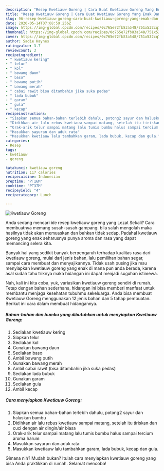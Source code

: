 ```yaml
---
description: "Resep Kwetiauw Goreng | Cara Buat Kwetiauw Goreng Yang Enak Dan Lezat"
title: "Resep Kwetiauw Goreng | Cara Buat Kwetiauw Goreng Yang Enak Dan Lezat"
slug: 96-resep-kwetiauw-goreng-cara-buat-kwetiauw-goreng-yang-enak-dan-lezat
date: 2020-05-14T07:08:50.256Z
image: https://img-global.cpcdn.com/recipes/0c765e72fb83a548/751x532cq70/kwetiauw-goreng-foto-resep-utama.jpg
thumbnail: https://img-global.cpcdn.com/recipes/0c765e72fb83a548/751x532cq70/kwetiauw-goreng-foto-resep-utama.jpg
cover: https://img-global.cpcdn.com/recipes/0c765e72fb83a548/751x532cq70/kwetiauw-goreng-foto-resep-utama.jpg
author: Sadie Haynes
ratingvalue: 3.7
reviewcount: 3
recipeingredient:
- " kwetiauw kering"
- " telur"
- " kol"
- " bawang daun"
- " baso"
- " bawang putih"
- " bawang merah"
- " cabai rawit bisa ditambahin jika suka pedas"
- " lada bubuk"
- " garam"
- " gula"
- " kecap"
recipeinstructions:
- "Siapkan semua bahan-bahan terlebih dahulu, potong2 sayur dan haluskan bumbu"
- "Didihkan air lalu rebus kwetiauw sampai matang, setelah itu tiriskan dan cuci dengan air dingin/air biasa"
- "Orak-arik telur sampai matang lalu tumis bumbu halus sampai tercium aroma harum"
- "Masukkan sayuran dan aduk rata"
- "Masukkan kwetiauw lalu tambahkan garam, lada bubuk, kecap dan gula."
categories:
- Resep
tags:
- kwetiauw
- goreng

katakunci: kwetiauw goreng 
nutrition: 117 calories
recipecuisine: Indonesian
preptime: "PT16M"
cooktime: "PT37M"
recipeyield: "4"
recipecategory: Lunch

---
```



![Kwetiauw Goreng](https://img-global.cpcdn.com/recipes/0c765e72fb83a548/751x532cq70/kwetiauw-goreng-foto-resep-utama.jpg)

Anda sedang mencari ide resep kwetiauw goreng yang Lezat Sekali? Cara membuatnya memang susah-susah gampang. bila salah mengolah maka hasilnya tidak akan memuaskan dan bahkan tidak sedap. Padahal kwetiauw goreng yang enak seharusnya punya aroma dan rasa yang dapat memancing selera kita.

Banyak hal yang sedikit banyak berpengaruh terhadap kualitas rasa dari kwetiauw goreng, mulai dari jenis bahan, lalu pemilihan bahan segar, sampai cara membuat dan menyajikannya. Tidak usah pusing jika mau menyiapkan kwetiauw goreng yang enak di mana pun anda berada, karena asal sudah tahu triknya maka hidangan ini dapat menjadi suguhan istimewa.




Nah, kali ini kita coba, yuk, variasikan kwetiauw goreng sendiri di rumah. Tetap dengan bahan sederhana, hidangan ini bisa memberi manfaat untuk membantu menjaga kesehatan tubuhmu sekeluarga. Anda bisa membuat Kwetiauw Goreng menggunakan 12 jenis bahan dan 5 tahap pembuatan. Berikut ini cara dalam membuat hidangannya.

<!--inarticleads1-->

##### Bahan-bahan dan bumbu yang dibutuhkan untuk menyiapkan Kwetiauw Goreng:

1. Sediakan  kwetiauw kering
1. Siapkan  telur
1. Sediakan  kol
1. Gunakan  bawang daun
1. Sediakan  baso
1. Ambil  bawang putih
1. Gunakan  bawang merah
1. Ambil  cabai rawit (bisa ditambahin jika suka pedas)
1. Sediakan  lada bubuk
1. Gunakan  garam
1. Sediakan  gula
1. Ambil  kecap




<!--inarticleads2-->

##### Cara menyiapkan Kwetiauw Goreng:

1. Siapkan semua bahan-bahan terlebih dahulu, potong2 sayur dan haluskan bumbu
1. Didihkan air lalu rebus kwetiauw sampai matang, setelah itu tiriskan dan cuci dengan air dingin/air biasa
1. Orak-arik telur sampai matang lalu tumis bumbu halus sampai tercium aroma harum
1. Masukkan sayuran dan aduk rata
1. Masukkan kwetiauw lalu tambahkan garam, lada bubuk, kecap dan gula.




Gimana nih? Mudah bukan? Itulah cara menyiapkan kwetiauw goreng yang bisa Anda praktikkan di rumah. Selamat mencoba!

